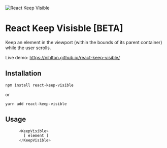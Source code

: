 ![React Keep Visible](https://repository-images.githubusercontent.com/257725090/ea52cb00-8486-11ea-80f1-d93c94bf0bea)

# React Keep Visisble [BETA]
Keep an element in the viewport (within the bounds of its parent container) while the user scrolls.

Live demo: https://nihlton.github.io/react-keep-visible/

## Installation

`npm install react-keep-visible`

or

`yarn add react-keep-visible`

## Usage

```js
      <KeepVisible>
        [ element ]
      </KeepVisible>

```
